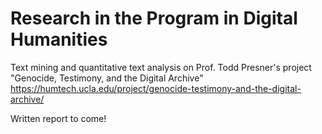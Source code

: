 # Research in the Program in Digital Humanities

Text mining and quantitative text analysis on Prof. Todd Presner's project "Genocide, Testimony, and the Digital Archive" 
https://humtech.ucla.edu/project/genocide-testimony-and-the-digital-archive/

Written report to come!
